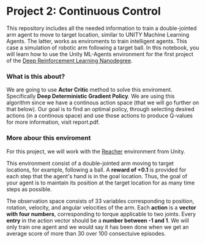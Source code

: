 # Project 2: Continuous Control

This repository includes all the needed information to train a double-jointed arm agent to move to target location, similar to UNITY Machine Learning Agents. The latter, works as enviroments to train intelligent agents. This case a simulation of robotic arm following a target ball.
In this notebook, you will learn how to use the Unity ML-Agents environment for the first project of the [Deep Reinforcement Learning Nanodegree](https://www.udacity.com/course/deep-reinforcement-learning-nanodegree--nd893).

### What is this about?
We are going to use **Actor Critic** method to solve this enviroment. Specifically **Deep Deterministic Gradient Policy**. We are using this algorithm since we have a continous action space (that we will go further on that below). Our goal is to find an optimal policy, through selecting desired actions (in a continous space) and use those actions to produce Q-values for more information, visit report.pdf.

### More abour this enviroment

For this project, we will work with the [Reacher](https://github.com/Unity-Technologies/ml-agents/blob/master/docs/Learning-Environment-Examples.md#reacher) environment from Unity.

This environment consist of a double-jointed arm moving to target locations, for example, following a ball. A **reward of +0.1** is provided for each step that the agent's hand is in the goal location. Thus, the goal of your agent is to maintain its position at the target location for as many time steps as possible.

The observation space consists of 33 variables corresponding to position, rotation, velocity, and angular velocities of the arm. Each **action** is a **vector with four numbers**, corresponding to torque applicable to two joints. Every **entry** in the action vector should be a **number between -1 and 1**. We will only train one agent and we would say it has been done when we get an average score of more than 30 over 100 consectuive episodes.
